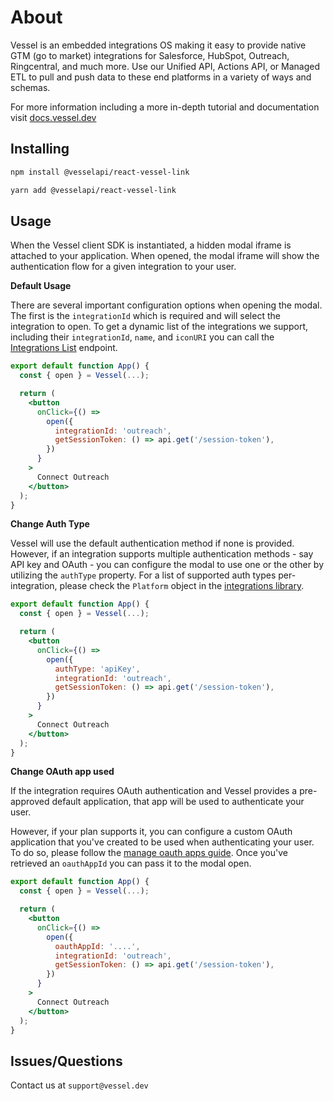 # About

Vessel is an embedded integrations OS making it easy to provide native GTM (go to market) integrations for Salesforce, HubSpot, Outreach, Ringcentral, and much more. Use our Unified API, Actions API, or Managed ETL to pull and push data to these end platforms in a variety of ways and schemas.

For more information including a more in-depth tutorial and documentation visit [docs.vessel.dev](https://docs.vessel.dev)

## Installing

```bash Terminal
npm install @vesselapi/react-vessel-link
```

```bash Terminal
yarn add @vesselapi/react-vessel-link
```

## Usage

When the Vessel client SDK is instantiated, a hidden modal iframe is attached to your application. When opened, the modal iframe will show the authentication flow for a given integration to your user.

**Default Usage**

There are several important configuration options when opening the modal. The first is the `integrationId` which is required and will select the integration to open. To get a dynamic list of the integrations we support, including their `integrationId`, `name`, and `iconURI` you can call the [Integrations List](https://docs.vessel.dev/home/get-all-integrations) endpoint.

```jsx React
export default function App() {
  const { open } = Vessel(...);

  return (
    <button
      onClick={() =>
        open({
          integrationId: 'outreach',
          getSessionToken: () => api.get('/session-token'),
        })
      }
    >
      Connect Outreach
    </button>
  );
}
```

**Change Auth Type**

Vessel will use the default authentication method if none is provided. However, if an integration supports multiple authentication methods - say API key and OAuth - you can configure the modal to use one or the other by utilizing the `authType` property. For a list of supported auth types per-integration, please check the `Platform` object in the [integrations library](https://github.com/vesselapi/integrations).

```jsx React
export default function App() {
  const { open } = Vessel(...);

  return (
    <button
      onClick={() =>
        open({
          authType: 'apiKey',
          integrationId: 'outreach',
          getSessionToken: () => api.get('/session-token'),
        })
      }
    >
      Connect Outreach
    </button>
  );
}
```

**Change OAuth app used**

If the integration requires OAuth authentication and Vessel provides a pre-approved default application, that app will be used to authenticate your user.

However, if your plan supports it, you can configure a custom OAuth application that you've created to be used when authenticating your user. To do so, please follow the [manage oauth apps guide](https://docs.vessel.dev/home/managing-oauth-apps). Once you've retrieved an `oauthAppId` you can pass it to the modal open.

```jsx React
export default function App() {
  const { open } = Vessel(...);

  return (
    <button
      onClick={() =>
        open({
          oauthAppId: '....',
          integrationId: 'outreach',
          getSessionToken: () => api.get('/session-token'),
        })
      }
    >
      Connect Outreach
    </button>
  );
}

```

## Issues/Questions

Contact us at `support@vessel.dev`

